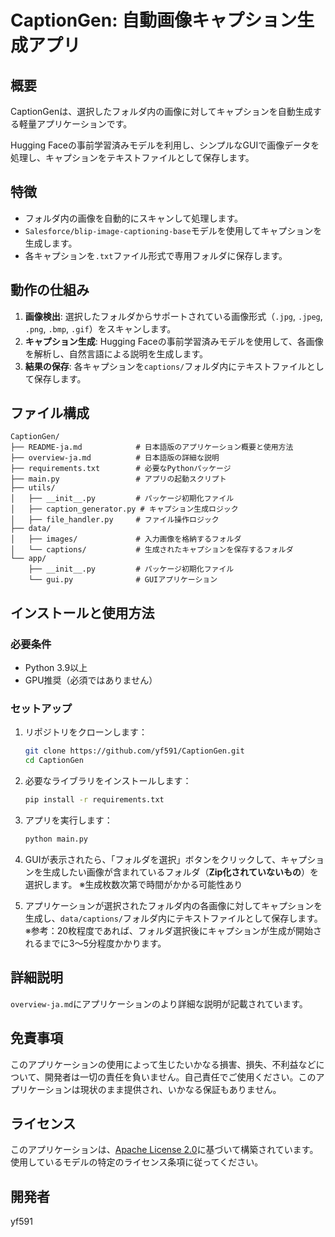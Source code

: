 # CaptionGen: 自動画像キャプション生成アプリ

## 概要
CaptionGenは、選択したフォルダ内の画像に対してキャプションを自動生成する軽量アプリケーションです。

Hugging Faceの事前学習済みモデルを利用し、シンプルなGUIで画像データを処理し、キャプションをテキストファイルとして保存します。


## 特徴
- フォルダ内の画像を自動的にスキャンして処理します。
- `Salesforce/blip-image-captioning-base`モデルを使用してキャプションを生成します。
- 各キャプションを`.txt`ファイル形式で専用フォルダに保存します。


## 動作の仕組み
1. **画像検出**: 選択したフォルダからサポートされている画像形式（`.jpg`, `.jpeg`, `.png`, `.bmp`, `.gif`）をスキャンします。
2. **キャプション生成**: Hugging Faceの事前学習済みモデルを使用して、各画像を解析し、自然言語による説明を生成します。
3. **結果の保存**: 各キャプションを`captions/`フォルダ内にテキストファイルとして保存します。


## ファイル構成
```
CaptionGen/
├── README-ja.md            # 日本語版のアプリケーション概要と使用方法
├── overview-ja.md          # 日本語版の詳細な説明
├── requirements.txt        # 必要なPythonパッケージ
├── main.py                 # アプリの起動スクリプト
├── utils/
│   ├── __init__.py         # パッケージ初期化ファイル
│   ├── caption_generator.py # キャプション生成ロジック
│   ├── file_handler.py     # ファイル操作ロジック
├── data/
│   ├── images/             # 入力画像を格納するフォルダ
│   └── captions/           # 生成されたキャプションを保存するフォルダ
└── app/
    ├── __init__.py         # パッケージ初期化ファイル
    └── gui.py              # GUIアプリケーション
```


## インストールと使用方法

### 必要条件
- Python 3.9以上
- GPU推奨（必須ではありません）


### セットアップ
1. リポジトリをクローンします：
   ```bash
   git clone https://github.com/yf591/CaptionGen.git
   cd CaptionGen
   ```

2. 必要なライブラリをインストールします：
   ```bash
   pip install -r requirements.txt
   ```

3. アプリを実行します：
   ```bash
   python main.py
   ```

4. GUIが表示されたら、「フォルダを選択」ボタンをクリックして、キャプションを生成したい画像が含まれているフォルダ（**Zip化されていないもの**）を選択します。
   ※生成枚数次第で時間がかかる可能性あり

5. アプリケーションが選択されたフォルダ内の各画像に対してキャプションを生成し、`data/captions/`フォルダ内にテキストファイルとして保存します。
   ※参考：20枚程度であれば、フォルダ選択後にキャプションが生成が開始されるまでに3～5分程度かかります。


## 詳細説明

`overview-ja.md`にアプリケーションのより詳細な説明が記載されています。


## 免責事項

このアプリケーションの使用によって生じたいかなる損害、損失、不利益などについて、開発者は一切の責任を負いません。自己責任でご使用ください。このアプリケーションは現状のまま提供され、いかなる保証もありません。


## ライセンス

このアプリケーションは、[Apache License 2.0](https://www.apache.org/licenses/LICENSE-2.0)に基づいて構築されています。使用しているモデルの特定のライセンス条項に従ってください。


## 開発者

yf591